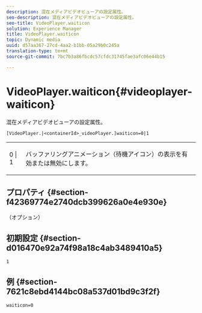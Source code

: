 ```yaml
---
description: 混在メディアビデオビューアの設定属性。
seo-description: 混在メディアビデオビューアの設定属性。
seo-title: VideoPlayer.waiticon
solution: Experience Manager
title: VideoPlayer.waiticon
topic: Dynamic media
uuid: d57aa367-27cd-4aa2-b1bb-05a29b0c245a
translation-type: tm+mt
source-git-commit: 7bc7b3a86fbcdc57cfdc31745fae3afc06e44b15

---
```



# VideoPlayer.waiticon{#videoplayer-waiticon}

混在メディアビデオビューアの設定属性。

`[VideoPlayer.|<containerId>_videoPlayer.]waiticon=0|1`

<table id="table_C616483932C2482CA9794DDD7313FD7C"> 
 <tbody> 
  <tr> 
   <td colname="col1"> <p> <span class="codeph"> 0 | 1</span> </p> </td> 
   <td colname="col2"> <p> バッファリングアニメーション（待機アイコン）の表示を有効または無効にします。 </p> </td> 
  </tr> 
 </tbody> 
</table>

## プロパティ {#section-f42369774e2740dcb399626a0e4e930e}

（オプション）

## 初期設定 {#section-d016470e92a74f98a18c4ab3489410a5}

`1`

## 例 {#section-7621c8ebd4144bc08a537d01bd9c3f2f}

```
waiticon=0
```

